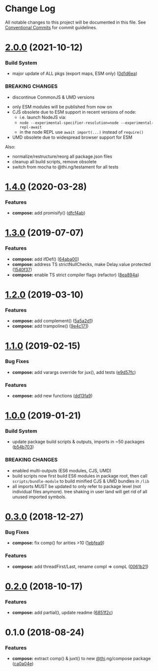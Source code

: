 # Change Log

All notable changes to this project will be documented in this file.
See [Conventional Commits](https://conventionalcommits.org) for commit guidelines.

# [2.0.0](https://github.com/thi-ng/umbrella/compare/@thi.ng/compose@1.4.36...@thi.ng/compose@2.0.0) (2021-10-12)


### Build System

* major update of ALL pkgs (export maps, ESM only) ([0d1d6ea](https://github.com/thi-ng/umbrella/commit/0d1d6ea9fab2a645d6c5f2bf2591459b939c09b6))


### BREAKING CHANGES

* discontinue CommonJS & UMD versions

- only ESM modules will be published from now on
- CJS obsolete due to ESM support in recent versions of node:
  - i.e. launch NodeJS via:
  - `node --experimental-specifier-resolution=node --experimental-repl-await`
  - in the node REPL use `await import(...)` instead of `require()`
- UMD obsolete due to widespread browser support for ESM

Also:
- normalize/restructure/reorg all package.json files
- cleanup all build scripts, remove obsolete
- switch from mocha to @thi.ng/testament for all tests






#  [1.4.0](https://github.com/thi-ng/umbrella/compare/@thi.ng/compose@1.3.12...@thi.ng/compose@1.4.0) (2020-03-28)

###  Features

- **compose:** add promisify() ([dfcf4ab](https://github.com/thi-ng/umbrella/commit/dfcf4ab7333b25c4332f783d124d86de058feceb))

#  [1.3.0](https://github.com/thi-ng/umbrella/compare/@thi.ng/compose@1.2.5...@thi.ng/compose@1.3.0) (2019-07-07)

###  Features

- **compose:** add ifDef() ([64aba00](https://github.com/thi-ng/umbrella/commit/64aba00))
- **compose:** address TS strictNullChecks, make Delay.value protected ([1540f37](https://github.com/thi-ng/umbrella/commit/1540f37))
- **compose:** enable TS strict compiler flags (refactor) ([8ea894a](https://github.com/thi-ng/umbrella/commit/8ea894a))

#  [1.2.0](https://github.com/thi-ng/umbrella/compare/@thi.ng/compose@1.1.2...@thi.ng/compose@1.2.0) (2019-03-10)

###  Features

- **compose:** add complement() ([5a5a2d1](https://github.com/thi-ng/umbrella/commit/5a5a2d1))
- **compose:** add trampoline() ([9e4c171](https://github.com/thi-ng/umbrella/commit/9e4c171))

#  [1.1.0](https://github.com/thi-ng/umbrella/compare/@thi.ng/compose@1.0.2...@thi.ng/compose@1.1.0) (2019-02-15)

###  Bug Fixes

- **compose:** add varargs override for jux(),  add tests ([e9d57fc](https://github.com/thi-ng/umbrella/commit/e9d57fc))

###  Features

- **compose:** add new functions ([dd13fa9](https://github.com/thi-ng/umbrella/commit/dd13fa9))

#  [1.0.0](https://github.com/thi-ng/umbrella/compare/@thi.ng/compose@0.3.0...@thi.ng/compose@1.0.0) (2019-01-21)

###  Build System

- update package build scripts & outputs, imports in ~50 packages ([b54b703](https://github.com/thi-ng/umbrella/commit/b54b703))

###  BREAKING CHANGES

- enabled multi-outputs (ES6 modules, CJS, UMD)
- build scripts now first build ES6 modules in package root, then call   `scripts/bundle-module` to build minified CJS & UMD bundles in `/lib`
- all imports MUST be updated to only refer to package level   (not individual files anymore). tree shaking in user land will get rid of   all unused imported symbols.

#  [0.3.0](https://github.com/thi-ng/umbrella/compare/@thi.ng/compose@0.2.2...@thi.ng/compose@0.3.0) (2018-12-27)

###  Bug Fixes

- **compose:** fix comp() for arities >10 ([1ebfea9](https://github.com/thi-ng/umbrella/commit/1ebfea9))

###  Features

- **compose:** add threadFirst/Last, rename compI => compL ([0061b21](https://github.com/thi-ng/umbrella/commit/0061b21))

#  [0.2.0](https://github.com/thi-ng/umbrella/compare/@thi.ng/compose@0.1.4...@thi.ng/compose@0.2.0) (2018-10-17)

###  Features

- **compose:** add partial(), update readme ([6851f2c](https://github.com/thi-ng/umbrella/commit/6851f2c))

#  0.1.0 (2018-08-24)

###  Features

- **compose:** extract comp() & juxt() to new [@thi](https://github.com/thi).ng/compose package ([ca0a04e](https://github.com/thi-ng/umbrella/commit/ca0a04e))
